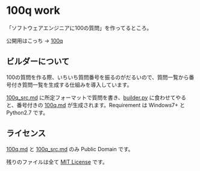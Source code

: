 # 100q work
「ソフトウェアエンジニアに100の質問」を作ってるところ。

公開用はこっち → [100q](https://github.com/stakiran/100q)

## ビルダーについて

100の質問を作る際、いちいち質問番号を振るのがだるいので、質問一覧から番号付き質問一覧を生成する仕組みを導入しています。

[100q_src.md](100q_src.md) に所定フォーマットで質問を書き、[builder.py](builder.py) に食わせてやると、番号付きの [100q.md](100q.md) が生成されます。Requirement は Windows7+ と Python2.7 です。

## ライセンス

[100q.md](100q.md) と [100q_src.md](100q_src.md) のみ Public Domain です。

残りのファイルは全て [MIT License](LICENSE) です。

